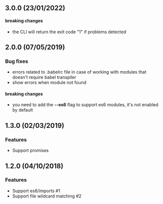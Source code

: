 ## 3.0.0 (23/01/2022)

#### breaking changes
- the CLI will return the exit code "1" if problems detected  
## 2.0.0 (07/05/2019)

### Bug fixes
- errors related to .babelrc file in case of working with modules that doesn't require babel transpiler
- show errors when module not found

#### breaking changes
- you need to add the **--es6** flag to support es6 modules, it's not enabled by default


## 1.3.0 (02/03/2019)

### Features
- Support promises


## 1.2.0 (04/10/2018)

### Features
- Support es6/imports #1
- Support file wildcard matching #2
